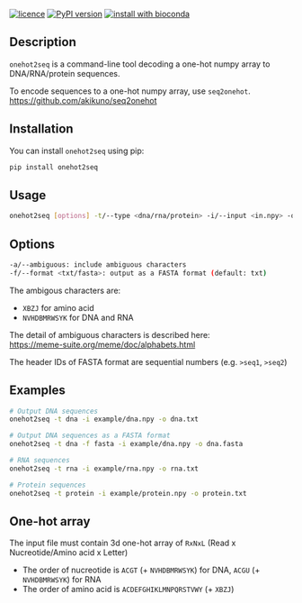 [![licence](https://img.shields.io/badge/License-MIT-blue.svg?style=flat-square)](https://choosealicense.com/licenses/mit/)
[![PyPI version](https://img.shields.io/badge/Install%20with-PyPI-brightgreen.svg?style=flat-square)](https://pypi.org/project/onehot2seq/)
[![install with bioconda](https://img.shields.io/badge/Install%20with-Bioconda-brightgreen.svg?style=flat-square)](https://anaconda.org/bioconda/onehot2seq)

## Description

`onehot2seq` is a command-line tool decoding a one-hot numpy array to DNA/RNA/protein sequences.  

To encode sequences to a one-hot numpy array, use `seq2onehot`.  
https://github.com/akikuno/seq2onehot


## Installation

You can install `onehot2seq` using pip:

```bash
pip install onehot2seq
```
<!-- 
Alternatively, you can get `onehot2seq` from bioconda:

```
conda install -c bioconda onehot2seq
``` -->

## Usage

```bash
onehot2seq [options] -t/--type <dna/rna/protein> -i/--input <in.npy> -o/--output <out.txt/fasta>
```

## Options

```bash
-a/--ambiguous: include ambiguous characters
-f/--format <txt/fasta>: output as a FASTA format (default: txt)
```

The ambigous characters are:
- `XBZJ` for amino acid
- `NVHDBMRWSYK` for DNA and RNA

The detail of ambiguous characters is described here:  
https://meme-suite.org/meme/doc/alphabets.html


The header IDs of FASTA format are sequential numbers (e.g. `>seq1`, `>seq2`)


## Examples

```bash
# Output DNA sequences
onehot2seq -t dna -i example/dna.npy -o dna.txt

# Output DNA sequences as a FASTA format
onehot2seq -t dna -f fasta -i example/dna.npy -o dna.fasta

# RNA sequences
onehot2seq -t rna -i example/rna.npy -o rna.txt

# Protein sequences
onehot2seq -t protein -i example/protein.npy -o protein.txt
```

## One-hot array

The input file must contain 3d one-hot array of `RxNxL` (Read x Nucreotide/Amino acid x Letter)

- The order of nucreotide is `ACGT` (+ `NVHDBMRWSYK`) for DNA, `ACGU` (+ `NVHDBMRWSYK`) for RNA
- The order of amino acid is `ACDEFGHIKLMNPQRSTVWY` (+ `XBZJ`)
